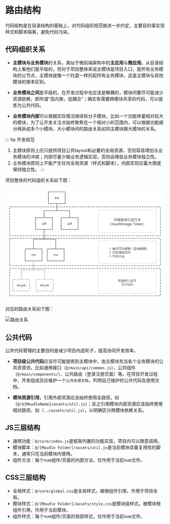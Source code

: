 # 路由结构

代码结构是在目录结构的基础上，对代码组织规范做进一步约定，主要目的事实现样式和脚本隔离，避免代码污染。

## 代码组织关系

- **主模块与业务模块**的关系，类似于微前端架构中的**主应用**与**微应用**。从目录结构上看他们是平级的，但对于项目整体来说主模块是项目入口，是所有业务模块的父节点，主模块就像一个托盘一样托起所有业务模块，这是主模块与其他模块的根本区别。

- **业务模块之间**是平级的，在开发过程中也应该是解耦的，模块间要尽可能减少资源依赖，即所谓“高内聚，低耦合”；确实有需要跨模块共享的代码，可以提炼为公共代码。

- **业务模块内部**可以根据实际情况继续拆分子模块，比如一个功能体量相对较大的模块，为了让开发关注点始终聚焦在一个相对小的范围内，可以根据功能细分再拆成多个小模块，大小模块间的路由关系如同主模块跟大模块的关系。

::: tip 开发规范
1. 主模块原则上应只提供项目公共layout和必要的全局资源，否则容易增加与业务模块的冲突；内部尽量少做业务逻辑实现，否则会降低业务模块独立性。
2. 业务模块原则上不能产生任何全局资源（样式和脚本），内部实现应最大限度保持独立性。
:::

项目整体的代码组织关系如下图：

![代码组织](/assets/img/code-org.png)

对应的路由关系如下图：

![路由关系](/assets/img/router.png)

## 公共代码

公共代码管理的主要目的是减少项目内造轮子，提高协同开发效率。

- **项目级公共代码**应该尽可能提炼到主模块中，由主模块充当各个业务模块的公共资源池，比如通用接口（`@/main/api/common.js`）、公共组件（`@/main/components/`）、公共路由（登录注册页面）等。在项目开发过程中，开发组成员应维护一个`公共资源文档`，列明自己维护的公共代码及使用文档。

- **模块资源引用**，引用外部资源应该始终使用全路径，如（`@/${MoudleName}/assets/util.js`）；反之引用模块内部资源应该始终使用相对路径，如（`../assets/util.js`），以明确区分跨模块依赖关系。

## JS三层结构

- 通用功能：`@/core/index.js`是框架内置的功能实现，项目内可以随意调用。
- 模块脚本：`@/[Moudle Folder]/assets/util.js`是当前模块具备复用性的脚本，通常只在当前模块内使用。
- 组件方法：每个vue组件/页面的内部方法，仅作用于当前vue文件。

## CSS三层结构

- 全局样式：`@/core/global.css`是全局样式，被根组件引用，作用于项目全局。
- 模块样式：`@/[Moudle Folder]/assets/style.css`是模块级样式，被模块根组件引用，作用于当前模块。
- 组件样式：每个vue组件/页面的局部样式，仅作用于当前vue文件。
